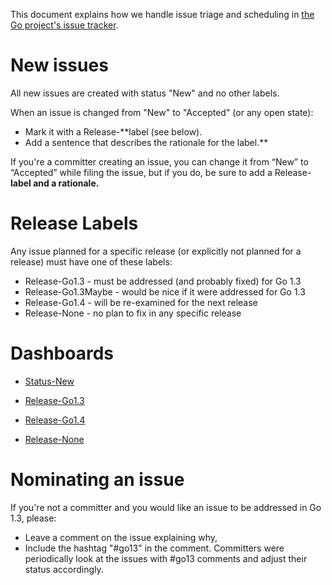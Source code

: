 This document explains how we handle issue triage and scheduling in [the Go project's issue tracker](http://golang.org/issue).

# New issues

All new issues are created with status "New" and no other labels.

When an issue is changed from "New" to "Accepted" (or any open state):
  * Mark it with a Release-**label (see below).
  * Add a sentence that describes the rationale for the label.**

If you're a committer creating an issue, you can change it from “New” to “Accepted” while filing the issue, but if you do, be sure to add a Release-**label and a rationale.**

# Release Labels

Any issue planned for a specific release (or explicitly not planned for a release) must have one of these labels:

  * Release-Go1.3 - must be addressed (and probably fixed) for Go 1.3
  * Release-Go1.3Maybe - would be nice if it were addressed for Go 1.3
  * Release-Go1.4 - will be re-examined for the next release
  * Release-None - no plan to fix in any specific release

# Dashboards

  * [Status-New](http://research.swtch.com/dashboard/Status-New)

  * [Release-Go1.3](http://research.swtch.com/dashboard/Go1.3)
  * [Release-Go1.4](http://research.swtch.com/dashboard/Go1.4)
  * [Release-None](http://research.swtch.com/dashboard/Release-None)

# Nominating an issue

If you're not a committer and you would like an issue to be addressed in Go 1.3, please:
  * Leave a comment on the issue explaining why,
  * Include the hashtag "#go13" in the comment.
Committers were periodically look at the issues with #go13 comments and adjust their status accordingly.